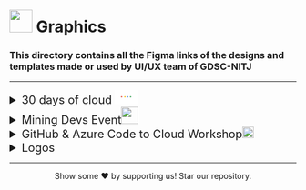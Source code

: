 # <img src="https://emojis.slackmojis.com/emojis/images/1622506281/42462/images.png?1622506281" style="height:40px; width:40px;"> Graphics

### This directory contains all the Figma links of the designs and templates made or used by UI/UX team of GDSC-NITJ

---

<details>
<summary style="font-size:20px;"> 
30 days of cloud <img src="../utils/gcp.gif" style="height:25px; width:40px;">
</summary>
<summary style="list-style-type: none;display:flex;flex-direction:row;padding-left:25px;padding-top:5px;font-size:15px;">
<a href="https://www.figma.com/file/XXTYqOJmTggHKhFGAgvcle/DSC-30-DAYS-OF-CLOUD?node-id=2%3A2">
<img src="https://emojis.slackmojis.com/emojis/images/1561512161/5893/figma.png?1561512161" style="height:30px; width:30px;"></a>

[&nbsp;&nbsp;Figma link with view access](https://www.figma.com/file/XXTYqOJmTggHKhFGAgvcle/DSC-30-DAYS-OF-CLOUD?node-id=2%3A2)
</summary>
<summary style="list-style-type: none;display:flex;flex-direction:row;padding-left:25px;padding-top:5px;font-size:15px;">

<a href="30_days_of_cloud">
<img src="https://emojis.slackmojis.com/emojis/images/1620689425/37622/folder.gif?1620689425" style="height:30px; width:30px;"></a>

[&nbsp;&nbsp;30 days of clouds Images](30_days_of_cloud)
</summary>

</details>

<details>
<summary style="font-size:20px;"> 
Mining Devs Event<img src="https://emojis.slackmojis.com/emojis/images/1620682449/37545/mine_the_gold.gif?1620682449" style="height:30px; width:30px;">
</summary>
<!-- <summary style="display:flex;flex-direction:row;padding-left:25px;padding-top:5px;font-size:15px;">
<a href="">
<img src="https://emojis.slackmojis.com/emojis/images/1561512161/5893/figma.png?1561512161" style="height:30px; width:30px;"></a>
[&nbsp;&nbsp;Figma link with view access]()
</summary> -->

<summary style="list-style-type: none;display:flex;flex-direction:row;padding-left:25px;padding-top:5px;font-size:15px;">

<a href="blockchain_event">
<img src="https://emojis.slackmojis.com/emojis/images/1620689425/37622/folder.gif?1620689425" style="height:30px; width:30px;"></a>

[&nbsp;&nbsp;Blockchain event Poster](blockchain_event)
</summary>
</details>
<details>
<summary style="font-size:20px;"> 
GitHub & Azure Code to Cloud Workshop<img src="https://emojis.slackmojis.com/emojis/images/1622731894/43199/azure_2021.png?1622731894" style="height:20px; width:20px;">
</summary>
<!-- <summary style="display:flex;flex-direction:row;padding-left:25px;padding-top:5px;font-size:15px;">
<a href="https://www.figma.com/file/XXTYqOJmTggHKhFGAgvcle/DSC-30-DAYS-OF-CLOUD?node-id=2%3A2">
<img src="https://emojis.slackmojis.com/emojis/images/1561512161/5893/figma.png?1561512161" style="height:30px; width:30px;"></a>
[&nbsp;&nbsp;Figma link with view access]()
</summary> -->

<summary style="list-style-type: none;display:flex;flex-direction:row;padding-left:25px;padding-top:5px;font-size:15px;">

<a href="github_and_azure">
<img src="https://emojis.slackmojis.com/emojis/images/1620689425/37622/folder.gif?1620689425" style="height:30px; width:30px;"></a>

[&nbsp;&nbsp;Github & azure event Poster](github_and_azure)
</summary>
</details>
<details>
<summary style="font-size:20px;"> 
Logos&nbsp;<img src="https://emojis.slackmojis.com/emojis/images/1563874283/6032/gdg.png?1563874283" style="height:16px; width:22px;">
</summary>
<summary style="list-style-type: none;display:flex;flex-direction:row;padding-left:25px;padding-top:5px;font-size:15px;">

<a href="logos">
<img src="https://emojis.slackmojis.com/emojis/images/1620689425/37622/folder.gif?1620689425" style="height:30px; width:30px;"></a>

[&nbsp;&nbsp;Official Logos](logos)
</summary>
</details>

---

<p align="center">Show some  ❤️ by supporting us!  Star our repository.</p>